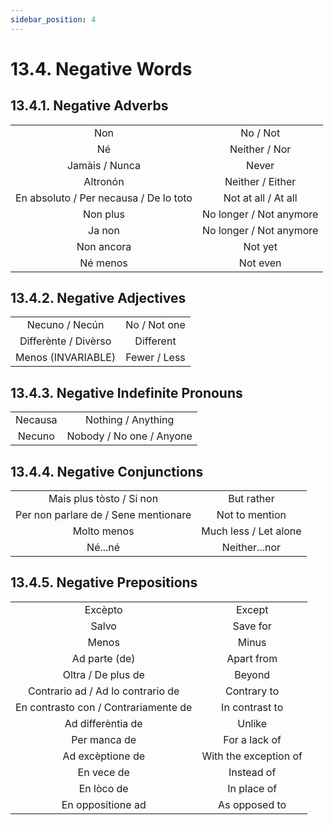 ```yaml
---
sidebar_position: 4
---
```


# 13.4. Negative Words

## 13.4.1. Negative Adverbs
|       |     |
|:-------------:|:-------------:|
| Non | No / Not |
| Né | Neither / Nor |
| Jamàis / Nunca | Never |
| Altronón | Neither / Either |
| En absoluto / Per necausa / De lo toto | Not at all / At all |
| Non plus | No longer / Not anymore |
| Ja non | No longer / Not anymore |
| Non ancora | Not yet |
| Né menos | Not even |

## 13.4.2. Negative Adjectives
|       |     |
|:-------------:|:-------------:|
| Necuno / Necún | No / Not one |
| Differènte / Divèrso | Different |
| Menos (INVARIABLE) | Fewer / Less |

## 13.4.3. Negative Indefinite Pronouns
|       |     |
|:-------------:|:-------------:|
| Necausa | Nothing / Anything |
| Necuno | Nobody / No one / Anyone |


## 13.4.4. Negative Conjunctions
|       |     |
|:-------------:|:-------------:|
| Mais plus tòsto / Si non | But rather |
| Per non parlare de / Sene mentionare | Not to mention |
| Molto menos | Much less / Let alone |
| Né...né | Neither...nor |

## 13.4.5. Negative Prepositions
|       |     |
|:-------------:|:-------------:|
| Excèpto | Except |
| Salvo | Save for |
| Menos | Minus |
| Ad parte (de) | Apart from |
| Oltra / De plus de | Beyond |
| Contrario ad / Ad lo contrario de | Contrary to |
| En contrasto con / Contrariamente de | In contrast to |
| Ad differèntia de | Unlike |
| Per manca de | For a lack of |
| Ad excèptione de | With the exception of |
| En vece de | Instead of |
| En lòco de | In place of |
| En oppositione ad | As opposed to |
